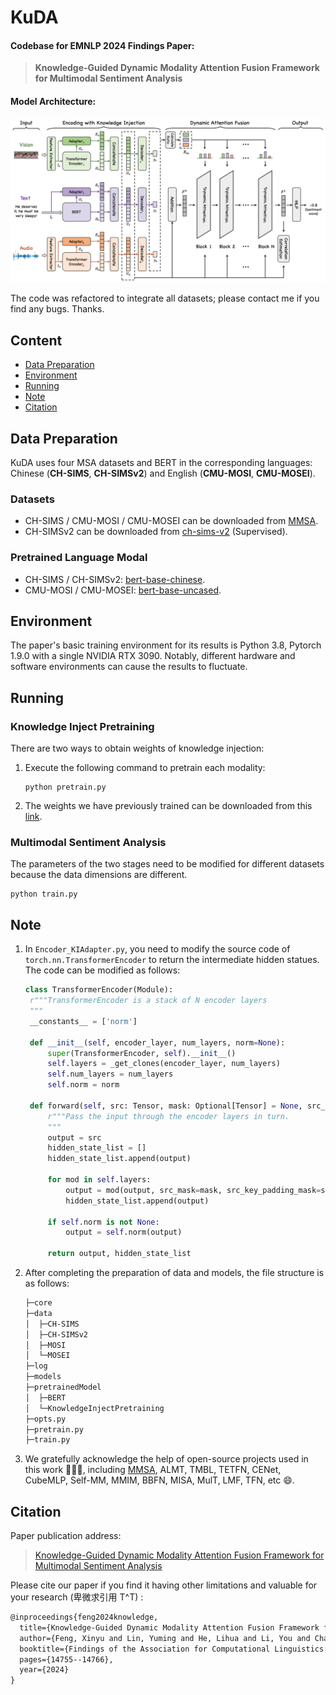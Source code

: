 # **KuDA**

#### Codebase for EMNLP 2024 Findings Paper:

> **Knowledge-Guided Dynamic Modality Attention Fusion Framework for Multimodal Sentiment Analysis**

#### Model Architecture:

![modelArchitecture](./model_architecture.png "modelArchitecture")

The code was refactored to integrate all datasets; please contact me if you find any bugs. Thanks.

## **Content**

- [Data Preparation](#1)
- [Environment](#2)
- [Running](#3)
- [Note](#4)
- [Citation](#5)

<h2 id="1">Data Preparation</h2>

KuDA uses four MSA datasets and BERT in the corresponding languages: Chinese (**CH-SIMS**, **CH-SIMSv2**) and English (**CMU-MOSI**, **CMU-MOSEI**).

### **Datasets**

- CH-SIMS / CMU-MOSI / CMU-MOSEI can be downloaded from [MMSA](https://github.com/thuiar/MMSA).
- CH-SIMSv2 can be downloaded from [ch-sims-v2](https://github.com/thuiar/ch-sims-v2) (Supervised).

### **Pretrained Language Modal**

- CH-SIMS / CH-SIMSv2: [bert-base-chinese](https://huggingface.co/google-bert/bert-base-chinese).
- CMU-MOSI / CMU-MOSEI: [bert-base-uncased](https://huggingface.co/google-bert/bert-base-uncased).

<h2 id="2">Environment</h2>

The paper's basic training environment for its results is Python 3.8, Pytorch 1.9.0 with a single NVIDIA RTX 3090. Notably, different hardware and software environments can cause the results to fluctuate.

<h2 id="3">Running</h2>

### **Knowledge Inject Pretraining**

There are two ways to obtain weights of knowledge injection:

1. Execute the following command to pretrain each modality:

   ```shell
   python pretrain.py
   ```

2. The weights we have previously trained can be downloaded from this [link](https://pan.baidu.com/s/1oQX_T2JX1xfPr96eehjDQg?pwd=ny4v).

### **Multimodal Sentiment Analysis**

The parameters of the two stages need to be modified for different datasets because the data dimensions are different.

```shell
python train.py
```

<h2 id="4">Note</h2>

1. In `Encoder_KIAdapter.py`, you need to modify the source code of `torch.nn.TransformerEncoder` to return the intermediate hidden statues. The code can be modified as follows:

   ```python
   class TransformerEncoder(Module):
    r"""TransformerEncoder is a stack of N encoder layers
    """
    __constants__ = ['norm']

    def __init__(self, encoder_layer, num_layers, norm=None):
        super(TransformerEncoder, self).__init__()
        self.layers = _get_clones(encoder_layer, num_layers)
        self.num_layers = num_layers
        self.norm = norm

    def forward(self, src: Tensor, mask: Optional[Tensor] = None, src_key_padding_mask: Optional[Tensor] = None) -> Tensor:
        r"""Pass the input through the encoder layers in turn.
        """
        output = src
        hidden_state_list = []
        hidden_state_list.append(output)

        for mod in self.layers:
            output = mod(output, src_mask=mask, src_key_padding_mask=src_key_padding_mask)
            hidden_state_list.append(output)

        if self.norm is not None:
            output = self.norm(output)

        return output, hidden_state_list
   ```

2. After completing the preparation of data and models, the file structure is as follows:

   ```txt
   ├─core
   ├─data
   │  ├─CH-SIMS
   │  ├─CH-SIMSv2
   │  ├─MOSI
   │  └─MOSEI
   ├─log
   ├─models
   ├─pretrainedModel
   │  ├─BERT
   │  └─KnowledgeInjectPretraining
   ├─opts.py
   ├─pretrain.py
   ├─train.py
   ```

3. We gratefully acknowledge the help of open-source projects used in this work 🎉🎉🎉, including [MMSA](https://github.com/thuiar/MMSA), ALMT, TMBL, TETFN, CENet, CubeMLP, Self-MM, MMIM, BBFN, MISA, MulT, LMF, TFN, etc 😄.

<h2 id="5">Citation</h2>

Paper publication address:

> [Knowledge-Guided Dynamic Modality Attention Fusion Framework for Multimodal Sentiment Analysis](https://aclanthology.org/2024.findings-emnlp.865/)

Please cite our paper if you find it having other limitations and valuable for your research (卑微求引用 T^T) :

```txt
@inproceedings{feng2024knowledge,
  title={Knowledge-Guided Dynamic Modality Attention Fusion Framework for Multimodal Sentiment Analysis},
  author={Feng, Xinyu and Lin, Yuming and He, Lihua and Li, You and Chang, Liang and Zhou, Ya},
  booktitle={Findings of the Association for Computational Linguistics: EMNLP 2024},
  pages={14755--14766},
  year={2024}
}
```
